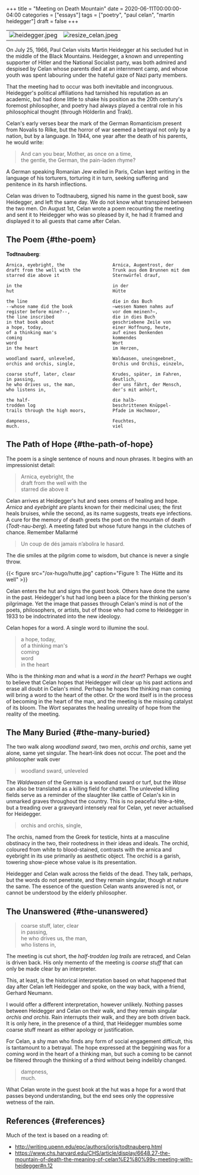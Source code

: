 +++
title = "Meeting on Death Mountain"
date = 2020-06-11T00:00:00-04:00
categories = ["essays"]
tags = ["poetry", "paul celan", "martin heidegger"]
draft = false
+++


<table style="border-collapse: collapse; border: none; margin-left: auto; margin-right: auto;">

<tbody>
<tr>
<td><img src="/ox-hugo/heidegger.jpeg" alt="heidegger.jpeg" /></td>
<td><img src="/ox-hugo/resize_celan.jpeg" alt="resize_celan.jpeg" /></td>
</tr>
</tbody>
</table>

On July 25, 1966, Paul Celan visits Martin Heidegger at his secluded hut in the
middle of the Black Mountains. Heidegger, a known and unrepenting supporter of
Hitler and the National Socialist party, was both admired and despised by Celan
whose parents died at an internment camp, and whose youth was spent labouring
under the hateful gaze of Nazi party members.

That the meeting had to occur was both inevitable and incongruous. Heidegger's
political affiliations had tarnished his reputation as an academic, but had done
little to shake his position as the 20th century's foremost philosopher,
and poetry had always played a central role in his philosophical thought
(through Hölderlin and Trakl).

Celan's early verses bear the mark of the German Romanticism present from
Novalis to Rilke, but the horror of war seemed a betrayal not only by a nation,
but by a language. In 1944, one year after the death of his parents, he would
write:

> <p class="verse">
> And can you bear, Mother, as once on a time,<br />
> the gentle, the German, the pain-laden rhyme?<br />
> </p>

A German speaking Romanian Jew exiled in Paris, Celan kept writing in the
language of his torturers, torturing it in turn, seeking suffering and penitence
in its harsh inflections.

Celan was driven to Todtnauberg, signed his name in the guest book, saw
Heidegger, and left the same day. We do not know what transpired between the two
men. On August 1st, Celan wrote a poem recounting the meeting and sent it to
Heidegger who was so pleased by it, he had it framed and displayed it to all
guests that came after Celan.


## The Poem {#the-poem}

**Todtnauberg**:

```text
Arnica, eyebright, the                  Arnica, Augentrost, der
draft from the well with the            Trunk aus dem Brunnen mit dem
starred die above it                    Sternwürfel drauf,

in the                                  in der
hut                                     Hütte

the line                                die in das Buch
--whose name did the book               —wessen Namen nahms auf
register before mine?--,                vor dem meinen?—,
the line inscribed                      die in dies Buch
in that book about                      geschriebene Zeile von
a hope, today,                          einer Hoffnung, heute,
of a thinking man's                     auf eines Denkenden
coming                                  kommendes
word                                    Wort
in the heart                            im Herzen,

woodland sward, unleveled,              Waldwasen, uneingeebnet,
orchis and orchis, single,              Orchis und Orchis, einzeln,

coarse stuff, later, clear              Krudes, später, im Fahren,
in passing,                             deutlich,
he who drives us, the man,              der uns fährt, der Mensch,
who listens in,                         der’s mit anhört,

the half-                               die halb-
trodden log                             beschrittenen Knüppel-
trails through the high moors,          Pfade im Hochmoor,

dampness,                               Feuchtes,
much.                                   viel
```


## The Path of Hope {#the-path-of-hope}

The poem is a single sentence of nouns and noun phrases. It begins with an
impressionist detail:

> <p class="verse">
> Arnica, eyebright, the<br />
> draft from the well with the<br />
> starred die above it<br />
> </p>

Celan arrives at Heidegger's hut and sees omens of healing and hope. _Arnica_ and
_eyebright_ are plants known for their medicinal uses; the first heals bruises,
while the second, as its name suggests, treats eye infections. A cure for the
memory of death greets the poet on the mountain of death (_Todt_-nau-_berg_). A
meeting fated but whose future hangs in the clutches of chance. Remember
Mallarmé

> <p class="verse">
> Un coup de dés jamais n’abolira le hasard.<br />
> </p>

The die smiles at the pilgrim come to wisdom, but chance is never a single
throw.

{{< figure src="/ox-hugo/hutte.jpg" caption="Figure 1: The Hütte and its well" >}}

Celan enters the hut and signs the guest book. Others have done the same in the
past. Heidegger's hut had long been a place for the thinking person's
pilgrimage. Yet the image that passes through Celan's mind is not of the poets,
philosophers, or artists, but of those who had come to Heidegger in 1933 to be
indoctrinated into the new ideology.

Celan hopes for a word. A single word to illumine the soul.

> <p class="verse">
> a hope, today,<br />
> of a thinking man's<br />
> coming<br />
> word<br />
> in the heart<br />
> </p>

Who is the _thinking man_ and what is a _word in the heart_? Perhaps we ought to
believe that Celan hopes that Heidegger will clear up his past actions and erase
all doubt in Celan's mind. Perhaps he hopes the thinking man coming will bring a
word to the heart of the other. Or the word itself is in the process of becoming
in the heart of the man, and the meeting is the missing catalyst of its bloom.
The _Wort_ separates the healing unreality of hope from the reality of the
meeting.


## The Many Buried {#the-many-buried}

The two walk along _woodland sward_, two men, _orchis and orchis_, same yet
alone, same yet singular. The heart-link does not occur. The poet
and the philosopher walk over

> <p class="verse">
> woodland sward, unleveled<br />
> </p>

The _Waldwasen_ of the German is a woodland sward or turf, but the _Wase_ can also
be translated as a killing field for chattel. The unleveled killing fields serve
as a reminder of the slaughter like cattle of Celan's kin in unmarked graves
throughout the country. This is no peaceful tête-a-tête, but a treading over a
graveyard intensely real for Celan, yet never actualised for Heidegger.

> <p class="verse">
> orchis and orchis, single,<br />
> </p>

The orchis, named from the Greek for testicle, hints at a masculine
obstinacy in the two, their rootedness in their ideas and ideals. The
orchid, coloured from white to blood-stained, contrasts with the arnica and
eyebright in its use primarily as aesthetic object. The orchid is a garish,
towering show-piece whose value is its presentation.

Heidegger and Celan walk across the fields of the dead. They talk, perhaps, but
the words do not penetrate, and they remain singular, though at nature the same.
The essence of the question Celan wants answered is not, or cannot be understood
by the elderly philosopher.


## The Unanswered {#the-unanswered}

> <p class="verse">
> coarse stuff, later, clear<br />
> in passing,<br />
> he who drives us, the man,<br />
> who listens in,<br />
> </p>

The meeting is cut short, the _half-trodden log trails_ are retraced, and Celan
is driven back. His only memento of the meeting is _coarse stuff_ that can only be
made clear by an interpreter.

This, at least, is the historical interpretation based on what happened that day
after Celan left Heidegger and spoke, on the way back, with a friend, Gerhard
Neumann.

I would offer a different interpretation, however unlikely. Nothing passes
between Heidegger and Celan on their walk, and they remain singular _orchis and
orchis_. Rain interrupts their walk, and they are both driven back. It is only
here, in the presence of a third, that Heidegger mumbles some coarse stuff meant
as either apology or justification.

For Celan, a shy man who finds any form of social engagement difficult, this is
tantamount to a betrayal. The hope expressed at the beggining was for a coming
word in the heart of a thinking man, but such a coming to be cannot be filtered
through the thinking of a third without being indelibly changed.

> <p class="verse">
> dampness,<br />
> much.<br />
> </p>

What Celan wrote in the guest book at the hut was a hope for a word that passes
beyond understanding, but the end sees only the oppressive wetness of the rain.


## References {#references}

Much of the text is based on a reading of:

-   <http://writing.upenn.edu/epc/authors/joris/todtnauberg.html>
-   <https://www.chs.harvard.edu/CHS/article/display/6648.27-the-mountain-of-death-the-meaning-of-celan%E2%80%99s-meeting-with-heidegger#n.12>
